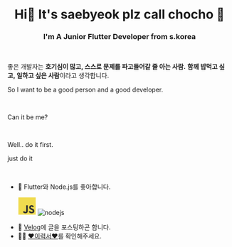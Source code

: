 <h1 align="center">Hi👋 It's saebyeok plz call chocho 👋</h1>
<h3 align="center">I'm A Junior Flutter Developer from s.korea</h3>




<br>


좋은 개발자는  <b>호기심이 많고, 스스로 문제를 파고들어갈 줄 아는 사람.</b> <b>함께 밥먹고 싶고, 일하고 싶은 사람</b>이라고 생각합니다.

So I want to be a good person and a good developer.<p>

<br>


Can it be me?



<br>



Well.. do it first.<p>
just do it<p>
  
  
<!-- <p>&nbsp;<img align="center" src="https://github-readme-stats.vercel.app/api?username=chochoq&show_icons=true&locale=en&theme=tokyonight" alt="chochoq" /></p> -->





<br>


- 🌱 Flutter와 Node.js를 좋아합니다.<p align="left"><img src="https://raw.githubusercontent.com/devicons/devicon/master/icons/javascript/javascript-original.svg" alt="flutter" width="40" height="40"/> </a> <img src="https://w1.pngwing.com/pngs/885/534/png-transparent-green-grass-nodejs-javascript-react-mean-angularjs-logo-symbol.png" alt="nodejs" width="40" height="40"/> </a> </p>
- 💬 <a href='https://velog.io/@chocho'>Velog</a>에 글을 포스팅하곤 합니다.
- 👩‍💻 <a href='https://drive.google.com/file/d/1oQ2bIPglI3oLX0CbkKARhmwUYU1ZTqRz/view?usp=share_link'>❤️이력서❤️</a>를 확인해주세요.



<!-- 
**chochoq/chochoq** is a ✨ _special_ ✨ repository because its `README.md` (this file) appears on your GitHub profile.

Here are some ideas to get you started:

- 🔭 I’m currently working on ...
- 🌱 I’m currently learning React, JavaScript.
- 👯 I’m looking to collaborate on ...
- 🤔 I’m looking for help with ...
- 💬 Ask me about ...
- 📫 How to reach me: ...
- 😄 Pronouns: ...
- ⚡ Fun fact: ...
 -->
